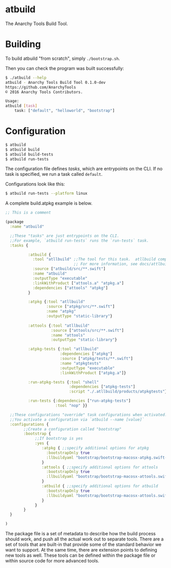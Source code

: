 # atbuild

The Anarchy Tools Build Tool.

# Building

To build atbuild "from scratch", simply `./bootstrap.sh`.

Then you can check the program was built successfully:

```bash
$ ./atbuild --help
atbuild - Anarchy Tools Build Tool 0.1.0-dev
https://github.com/AnarchyTools
© 2016 Anarchy Tools Contributors.

Usage:
atbuild [task]
    task: ["default", "helloworld", "bootstrap"]
```

# Configuration

```bash
$ atbuild
$ atbuild build
$ atbuild build-tests
$ atbuild run-tests
```

The configuration file defines *tasks*, which are entrypoints on the CLI.  If no task is specified, we run a task called `default`.

Configurations look like this:

```bash
$ atbuild run-tests --platform linux
```

A complete build.atpkg example is below.

```clojure
;; This is a comment

(package
  :name "atbuild"

  ;;These "tasks" are just entrypoints on the CLI.
  ;;For example, `atbuild run-tests` runs the `run-tests` task.
  :tasks {

          :atbuild {
            :tool "atllbuild" ;;The tool for this task.  atllbuild compiles a swift project.  
                              ;; For more information, see docs/attlbuild.md
            :source ["atbuild/src/**.swift"]
            :name "atbuild"
            :outputType "executable"
            :linkWithProduct ["attools.a" "atpkg.a"]
            :dependencies ["attools" "atpkg"]
          }

          :atpkg {:tool "atllbuild"
                  :source ["atpkg/src/**.swift"]
                  :name "atpkg"
                  :outputType "static-library"}
                  
          :attools {:tool "atllbuild"
                    :source ["attools/src/**.swift"]
                    :name "attools"
                    :outputType "static-library"}

          :atpkg-tests {:tool "atllbuild"
                        :dependencies ["atpkg"]
                        :source ["atpkg/tests/**.swift"]
                        :name "atpkgtests"
                        :outputType "executable"
                        :linkWithProduct ["atpkg.a"]}

          :run-atpkg-tests {:tool "shell"
                            :dependencies ["atpkg-tests"]
                            :script "./.atllbuild/products/atpkgtests"}

          :run-tests {:dependencies ["run-atpkg-tests"]
                      :tool "nop" }}

  ;;These configurations "override" task configurations when activated.
  ;;You activate a configuration via `atbuild --name [value]`
  :configurations {
        ;;Create a configuration called "bootstrap"
        :bootstrap {
             ;;If bootstrap is yes
             :yes {
                :atpkg { ;;specify additional options for atpkg
                  :bootstrapOnly true
                  :llbuildyaml "bootstrap/bootstrap-macosx-atpkg.swift-build"
                }
                :attools { ;;specify additional options for attools
                  :bootstrapOnly true
                  :llbuildyaml "bootstrap/bootstrap-macosx-attools.swift-build"
                }
                :atbuild { ;;specify additional options for atbuild
                  :bootstrapOnly true
                  :llbuildyaml "bootstrap/bootstrap-macosx-attools.swift-build"
                }
             }
        }
  }

)

```

The package file is a set of metadata to describe how the build process should work, and push all the actual work out to separate tools. There are a set of tools that are built-in that provide some of the standard behavior we want to support. At the same time, there are extension points to defining new tools as well. These tools can be defined within the package file or within source code for more advanced tools.

